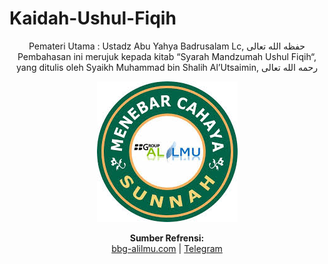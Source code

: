 # Kaidah-Ushul-Fiqih

<p align="center">
Pemateri Utama : Ustadz Abu Yahya Badrusalam Lc,  حفظه الله تعالى
Pembahasan ini merujuk kepada kitab “Syarah Mandzumah Ushul Fiqih“, yang ditulis oleh Syaikh Muhammad bin Shalih Al’Utsaimin, رحمه الله تعالى
</p>

<p align="center">
<img src="/Pictures/logo.jpeg" alt="bbg-alilmu-logo"/>
</p>

<p align="center">
  <b>Sumber Refrensi:</b><br>
  <a href="https://goo.gl/9N6nQW">bbg-alilmu.com</a> |
  <a href="https://t.me/kaidah_ushul_fiqih">Telegram</a>
</p>
